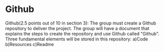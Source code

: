 # Github
Github(2.5 points out of 10 in section 3): The group must create a Github repository to deliver the project. The group will have a document that explains the steps to create the repository and use Github called "Github". Three fundamental elements will be stored in this repository: a)Code b)Resources c)Readme
